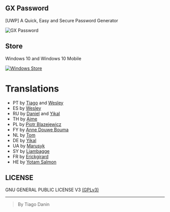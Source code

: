 ## GX Password
[UWP] A Quick, Easy and Secure Password Generator

![GX Password](https://raw.githubusercontent.com/TiagoDanin/GX-Password/master/image.png "GX Password")

## Store
Windows 10 and Windows 10 Mobile

[![Windows Store](https://assets.windowsphone.com/f2f77ec7-9ba9-4850-9ebe-77e366d08adc/English_Get_it_Win_10_InvariantCulture_Default.png)](https://www.microsoft.com/store/apps/9p6dqd7thb09)

# Translations
- PT by [Tiago](https://github.com/TiagoDanin) and [Wesley](https://github.com/Synk0)
- ES by [Wesley](https://github.com/Synk0)
- RU by [Daniel](https://github.com/dhavdc) and [Yikal](https://github.com/Yikal)
- TH by [Aime](https://github.com/AimeTPGM)
- PL by [Piotr Blazejewicz](https://github.com/peterblazejewicz)
- FY by [Anne Douwe Bouma](https://github.com/anned20)
- NL by [Tom](https://github.com/TomG777)
- DE by [Yikal](https://github.com/Yikal)
- UA by [Marusyk](https://github.com/Marusyk)
- SY by [Liambagge](https://github.com/liambagge)
- FR by [Erickgirard](https://github.com/erickgirard)
- HE by [Yotam Salmon](https://github.com/yotam180)


## LICENSE
GNU GENERAL PUBLIC LICENSE V3 [(GPLv3)](https://github.com/TiagoDanin/GX-Password/blob/master/LICENSE)

---
> By Tiago Danin
